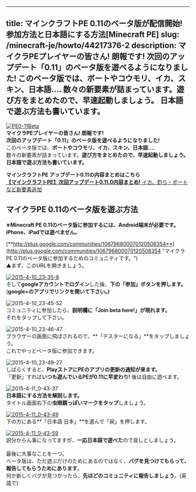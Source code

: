 
---
title: マインクラフトPE 0.11のベータ版が配信開始! 参加方法と日本語にする方法[Minecraft PE]
slug: /minecraft-je/howto/44217376-2
description: マイクラPEプレイヤーの皆さん! 朗報です!
 次回のアップデート「0.11」のベータ版を遊べるようになりました!
 このベータ版では、ボートやコウモリ、イカ、スキン、日本語….
 数々の新要素が詰まっています。遊び方をまとめたので、早速起動しましょう。
 日本語で遊ぶ方法も書いています。
---

[![PE0-11Beta](https://cdn-ak.f.st-hatena.com/images/fotolife/s/sasigume/20210208/20210208164624.png)](#e/4/e44bb48d.png "PE0-11Beta")  
**マイクラPEプレイヤーの皆さん! 朗報です!  
**次回のアップデート「0.11」のベータ版を遊べるようになりました!****  
このベータ版では、**ボートやコウモリ、イカ、スキン、日本語….**  
数々の新要素が詰まっています。**遊び方をまとめたので、早速起動しましょう。  
日本語で遊ぶ方法も書いています。** 

**マインクラフトPE アップデート0.11の内容まとめはこちら**  
[**【マインクラフトPE】次回アップデート0.11.0内容まとめ!** イカ、釣り・ボートなど新要素追加](/43002068/)

## マイクラPE 0.11のベータ版を遊ぶ方法

**※Minecraft PE 0.11のベータ版に参加するには、Android端末が必要です。  
iPhone、iPadでは遊べません。**

[**http://plus.google.com/communities/106796800070120508354**](http://plus.google.com/communities/106796800070120508354 "マイクラPE 0.11のベータ版に参加するためのコミュニティです。")  
▲まず、このURLを開きましょう。

[![2015-4-10_23-35-8](https://cdn-ak.f.st-hatena.com/images/fotolife/s/sasigume/20210208/20210208151158.jpg)](#9/1/91f5bcc4.jpg "2015-4-10_23-35-8")  
そして**googleアカウントでログイン**した後、**下の「参加」ボタンを押します。**  
(**google+のアプリでリンクを開いて下さい。)**

![2015-4-10_23-45-52](https://cdn-ak.f.st-hatena.com/images/fotolife/s/sasigume/20210208/20210208155438.jpg)  
コミュニティに参加したら、**説明欄に「Join beta here!」が現れます。**  
それをタップして下さい。

![2015-4-10_23-46-47](https://cdn-ak.f.st-hatena.com/images/fotolife/s/sasigume/20210208/20210208132333.jpg)  
ブラウザーの画面に飛ばされるので、**「テスターになる」**をタップしましょう。  
これでやっとベータ版に参加できます。

![2015-4-10_23-49-27](https://cdn-ak.f.st-hatena.com/images/fotolife/s/sasigume/20210208/20210208151257.jpg)  
しばらくすると、**PlayストアにPEのアプリの更新の通知が来ます。**  
「更新」すれば**いつも遊んでいるPEが0.11に早変わり!** 後は自由に遊べます。

![2015-4-11_0-43-37](https://cdn-ak.f.st-hatena.com/images/fotolife/s/sasigume/20210208/20210208174734.jpg)  
**日本語にする方法を解説します。**  
タイトル画面右下の**虫眼鏡っぽいマークをタップ**しましょう。

[![2015-4-11_0-43-49](https://cdn-ak.f.st-hatena.com/images/fotolife/s/sasigume/20210208/20210208151503.jpg)](#9/4/94c50c31.jpg "2015-4-11_0-43-49")  
下の方にある**「日本語 日本」**を選んで「戻」を押します。

[![2015-4-11_0-43-59](https://cdn-ak.f.st-hatena.com/images/fotolife/s/sasigume/20210208/20210208131212.jpg)](#1/b/1b5d50fe.jpg "2015-4-11_0-43-59")  
訳分からん事になってますが、**一応日本語で遊べた**ので良しとしましょう。  
   
最後に大事なことを一つ。  
ベータ版は、ただ遊ぶだけのためにあるのではなく、**バグを見つけてもらって、報告してもらうためにあります**。  
何か新しくバグが見つかったら、**先ほどのコミュニティに報告しましょう**。(英語で)

